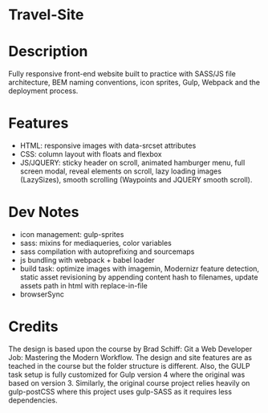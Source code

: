 # Travel-Site
# Description
Fully responsive front-end website built to practice with SASS/JS file architecture, BEM naming conventions, icon sprites, Gulp, Webpack and the deployment process.
# Features
- HTML: responsive images with data-srcset attributes
- CSS: column layout with floats and flexbox
- JS/JQUERY: sticky header on scroll, animated hamburger menu, full screen modal, reveal elements on scroll, lazy loading images (LazySizes), smooth scrolling (Waypoints and JQUERY smooth scroll).
# Dev Notes
- icon management: gulp-sprites
- sass: mixins for mediaqueries, color variables
- sass compilation with autoprefixing and sourcemaps
- js bundling with webpack + babel loader
- build task: optimize images with imagemin, Modernizr feature detection, static asset revisioning by appending content hash to filenames, update assets path in html with replace-in-file
- browserSync 
# Credits
The design is based upon the course by Brad Schiff: Git a Web Developer Job: Mastering the Modern Workflow.
The design and site features are as teached in the course but the folder structure is different. Also, the GULP task setup is fully customized for Gulp version 4 where the original was based on version 3.
Similarly, the original course project relies heavily on gulp-postCSS where this project uses gulp-SASS as it requires less dependencies.

